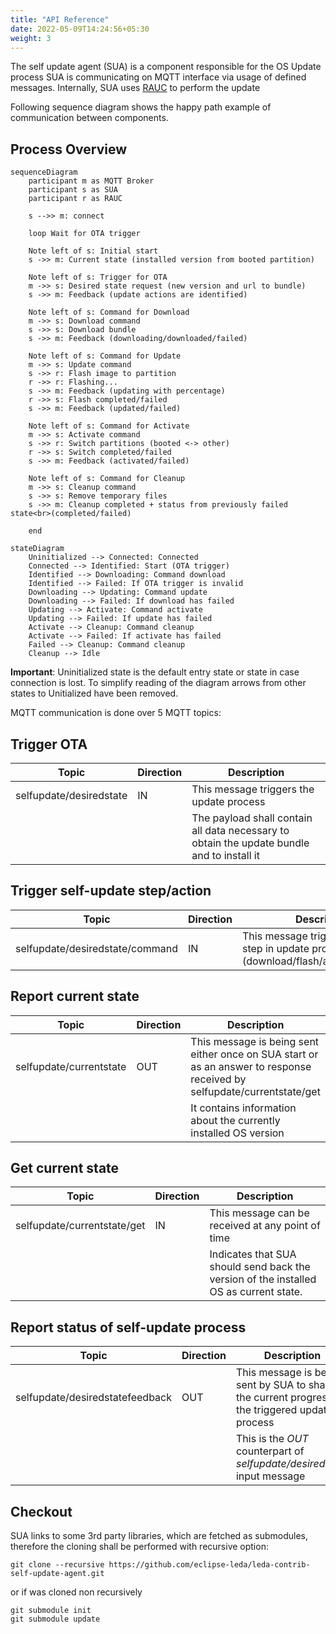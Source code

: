 ```yaml
---
title: "API Reference"
date: 2022-05-09T14:24:56+05:30
weight: 3
---
```


The self update agent (SUA) is a component responsible for the OS Update process
SUA is communicating on MQTT interface via usage of defined messages. Internally, SUA uses [RAUC](https://rauc.io/) to perform the update

Following sequence diagram shows the happy path example of communication between components.

## Process Overview

```mermaid
sequenceDiagram
    participant m as MQTT Broker 
    participant s as SUA
    participant r as RAUC

    s -->> m: connect

    loop Wait for OTA trigger

    Note left of s: Initial start
    s ->> m: Current state (installed version from booted partition)

    Note left of s: Trigger for OTA
    m ->> s: Desired state request (new version and url to bundle)
    s ->> m: Feedback (update actions are identified)

    Note left of s: Command for Download
    m ->> s: Download command
    s ->> s: Download bundle
    s ->> m: Feedback (downloading/downloaded/failed)

    Note left of s: Command for Update
    m ->> s: Update command
    s ->> r: Flash image to partition
    r ->> r: Flashing...
    s ->> m: Feedback (updating with percentage)
    r ->> s: Flash completed/failed
    s ->> m: Feedback (updated/failed)

    Note left of s: Command for Activate
    m ->> s: Activate command
    s ->> r: Switch partitions (booted <-> other)
    r ->> s: Switch completed/failed
    s ->> m: Feedback (activated/failed)

    Note left of s: Command for Cleanup
    m ->> s: Cleanup command
    s ->> s: Remove temporary files
    s ->> m: Cleanup completed + status from previously failed state<br>(completed/failed)

    end
```

```mermaid
stateDiagram
    Uninitialized --> Connected: Connected
    Connected --> Identified: Start (OTA trigger)
    Identified --> Downloading: Command download
    Identified --> Failed: If OTA trigger is invalid
    Downloading --> Updating: Command update
    Downloading --> Failed: If download has failed
    Updating --> Activate: Command activate
    Updating --> Failed: If update has failed
    Activate --> Cleanup: Command cleanup
    Activate --> Failed: If activate has failed
    Failed --> Cleanup: Command cleanup
    Cleanup --> Idle
```

__Important__: Uninitialized state is the default entry state or state in case connection is lost.
To simplify reading of the diagram arrows from other states to Unitialized have been removed.

MQTT communication is done over 5 MQTT topics:

## Trigger OTA

| Topic | Direction | Description |
|-------|-----------|-------------|
| selfupdate/desiredstate | IN | This message triggers the update process
|||The payload shall contain all data necessary to obtain the update bundle and to install it|

## Trigger self-update step/action

| Topic | Direction | Description |
|-------|-----------|-------------|
| selfupdate/desiredstate/command | IN | This message triggers the single step in update process (download/flash/activate/cleanup)|

## Report current state

| Topic | Direction | Description |
|-------|-----------|-------------|
| selfupdate/currentstate | OUT | This message is being sent either once on SUA start or as an answer to response received by selfupdate/currentstate/get
|||It contains information about the currently installed OS version|

## Get current state

| Topic | Direction | Description |
|-------|-----------|-------------|
| selfupdate/currentstate/get | IN | This message can be received at any point of time
|||Indicates that SUA should send back the version of the installed OS as current state. |

## Report status of self-update process

| Topic | Direction | Description |
|-------|-----------|-------------|
| selfupdate/desiredstatefeedback | OUT | This message is being sent by SUA to share the current progress of the triggered update process
|||This is the *OUT* counterpart of *selfupdate/desiredstate* input message|

## Checkout

SUA links to some 3rd party libraries, which are fetched as submodules, therefore the cloning shall be performed with recursive option:

```shell
git clone --recursive https://github.com/eclipse-leda/leda-contrib-self-update-agent.git
```

or if was cloned non recursively

```shell
git submodule init
git submodule update
```
